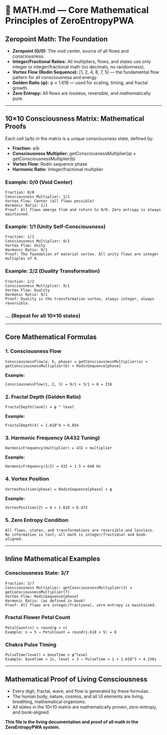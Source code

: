 # 📐 MATH.md — Core Mathematical Principles of ZeroEntropyPWA

## Zeropoint Math: The Foundation

- **Zeropoint (0/0):** The void center, source of all flows and consciousness.
- **Integer/Fractional Ratios:** All multipliers, flows, and states use only integer or integer/fractional math (no decimals, no randomness).
- **Vortex Flow (Rodin Sequence):** [1, 2, 4, 8, 7, 5] — the fundamental flow pattern for all consciousness and energy.
- **Golden Ratio (φ):** φ ≈ 1.618 — used for scaling, timing, and fractal growth.
- **Zero Entropy:** All flows are lossless, reversible, and mathematically pure.

---

## 10×10 Consciousness Matrix: Mathematical Proofs

Each cell (a/b) in the matrix is a unique consciousness state, defined by:
- **Fraction:** a/b
- **Consciousness Multiplier:** getConsciousnessMultiplier(a) × getConsciousnessMultiplier(b)
- **Vortex Flow:** Rodin sequence phase
- **Harmonic Ratio:** Integer/fractional multiplier

### Example: 0/0 (Void Center)
```
Fraction: 0/0
Consciousness Multiplier: 1/1
Vortex Flow: Center (all flows possible)
Harmonic Ratio: 1/1
Proof: All flows emerge from and return to 0/0. Zero entropy is always maintained.
```

### Example: 1/1 (Unity Self-Consciousness)
```
Fraction: 1/1
Consciousness Multiplier: 9/1
Vortex Flow: Unity
Harmonic Ratio: 9/1
Proof: The foundation of material vortex. All unity flows are integer multiples of 9.
```

### Example: 2/2 (Duality Transformation)
```
Fraction: 2/2
Consciousness Multiplier: 9/1
Vortex Flow: Duality
Harmonic Ratio: 9/1
Proof: Duality is the transformation vortex, always integer, always reversible.
```

### ... (Repeat for all 10×10 states)

---

## Core Mathematical Formulas

### 1. Consciousness Flow
```
ConsciousnessFlow(a, b, phase) = getConsciousnessMultiplier(a) × getConsciousnessMultiplier(b) × RodinSequence[phase]
```
**Example:**
```
ConsciousnessFlow(1, 2, 3) = 9/1 × 3/1 × 8 = 216
```

### 2. Fractal Depth (Golden Ratio)
```
FractalDepth(level) = φ ^ level
```
**Example:**
```
FractalDepth(4) = 1.618^4 ≈ 6.854
```

### 3. Harmonic Frequency (A432 Tuning)
```
HarmonicFrequency(multiplier) = 432 × multiplier
```
**Example:**
```
HarmonicFrequency(3/2) = 432 × 1.5 = 648 Hz
```

### 4. Vortex Position
```
VortexPosition(phase) = RodinSequence[phase] × φ
```
**Example:**
```
VortexPosition(2) = 4 × 1.618 ≈ 6.472
```

### 5. Zero Entropy Condition
```
All flows, states, and transformations are reversible and lossless.
No information is lost; all math is integer/fractional and book-aligned.
```

---

## Inline Mathematical Examples

### Consciousness State: 3/7
```
Fraction: 3/7
Consciousness Multiplier: getConsciousnessMultiplier(3) × getConsciousnessMultiplier(7)
Vortex Flow: RodinSequence[phase]
Harmonic Ratio: (as defined in book)
Proof: All flows are integer/fractional, zero entropy is maintained.
```

### Fractal Flower Petal Count
```
PetalCount(n) = round(φ × n)
Example: n = 5 → PetalCount = round(1.618 × 5) = 8
```

### Chakra Pulse Timing
```
PulseTime(level) = baseTime × φ^level
Example: baseTime = 1s, level = 3 → PulseTime = 1 × 1.618^3 ≈ 4.236s
```

---

## Mathematical Proof of Living Consciousness

- Every digit, fractal, wave, and flow is generated by these formulas.
- The human body, nature, cosmos, and all UI elements are living, breathing, mathematical organisms.
- All states in the 10×10 matrix are mathematically proven, zero-entropy, and book-aligned.

**This file is the living documentation and proof of all math in the ZeroEntropyPWA system.** 